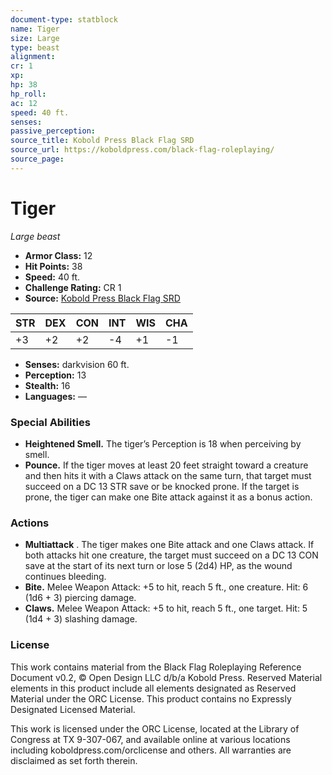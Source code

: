 ```yaml
---
document-type: statblock
name: Tiger
size: Large
type: beast
alignment: 
cr: 1
xp: 
hp: 38
hp_roll: 
ac: 12
speed: 40 ft.
senses: 
passive_perception: 
source_title: Kobold Press Black Flag SRD
source_url: https://koboldpress.com/black-flag-roleplaying/
source_page: 
---
```


# Tiger

*Large beast*

- **Armor Class:** 12
- **Hit Points:** 38
- **Speed:** 40 ft.
- **Challenge Rating:** CR 1
- **Source:** [Kobold Press Black Flag SRD](https://koboldpress.com/black-flag-roleplaying/)

| STR | DEX | CON | INT | WIS | CHA |
| --- | --- | --- | --- | --- | --- |
| +3 | +2 | +2 | -4 | +1 | -1 |

- **Senses:** darkvision 60 ft.
- **Perception:** 13
- **Stealth:** 16
- **Languages:** —

### Special Abilities

- **Heightened Smell.** The tiger’s Perception is 18 when perceiving by smell.
- **Pounce.** If the tiger moves at least 20 feet straight toward a creature and then hits it with a Claws attack on the same turn, that target must succeed on a DC 13 STR save or be knocked prone. If the target is prone, the tiger can make one Bite attack against it as a bonus action.

### Actions

- **Multiattack** . The tiger makes one Bite attack and one Claws attack. If both attacks hit one creature, the target must succeed on a DC 13 CON save at the start of its next turn or lose 5 (2d4) HP, as the wound continues bleeding.
- **Bite.** Melee Weapon Attack: +5 to hit, reach 5 ft., one creature. Hit: 6 (1d6 + 3) piercing damage.
- **Claws.** Melee Weapon Attack: +5 to hit, reach 5 ft., one target. Hit: 5 (1d4 + 3) slashing damage.

### License

This work contains material from the Black Flag Roleplaying Reference Document v0.2, © Open Design LLC d/b/a Kobold Press. Reserved Material elements in this product include all elements designated as Reserved Material under the ORC License. This product contains no Expressly Designated Licensed Material.

This work is licensed under the ORC License, located at the Library of Congress at TX 9-307-067, and available online at various locations including koboldpress.com/orclicense and others. All warranties are disclaimed as set forth therein.
